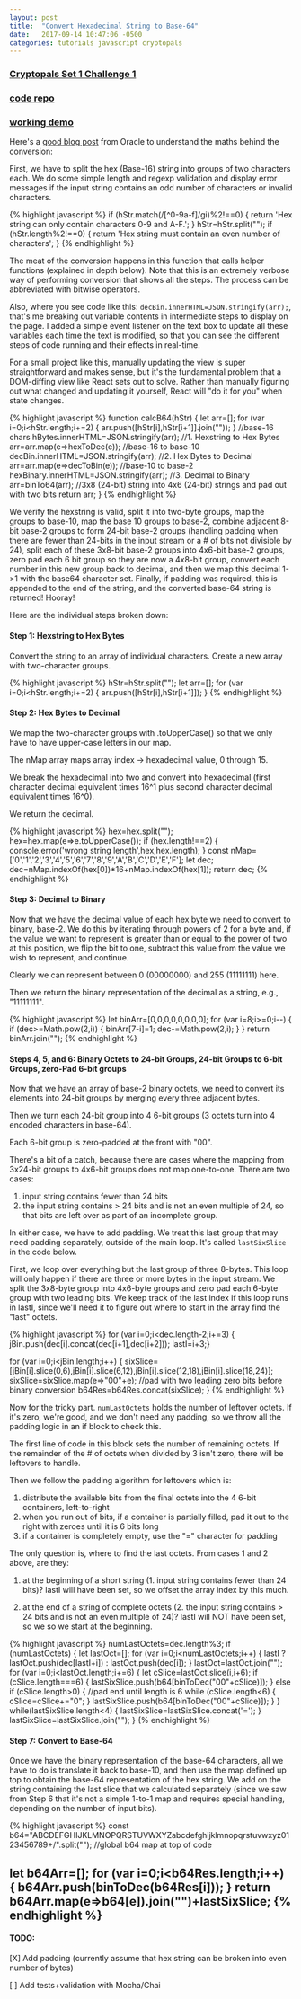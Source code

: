 ```yaml
---
layout: post
title:  "Convert Hexadecimal String to Base-64"
date:   2017-09-14 10:47:06 -0500
categories: tutorials javascript cryptopals
---
```


### [Cryptopals Set 1 Challenge 1](https://cryptopals.com/sets/1/challenges/1)
### [code repo](https://github.com/thmsdnnr/cryptopals/tree/master/s1c1)
### [working demo](https://thmsdnnr.github.io/cryptopals/s1c1.html)

Here's a [good blog post](https://blogs.oracle.com/rammenon/base64-explained) from Oracle to understand the maths behind the conversion:

First, we have to split the hex (Base-16) string into groups of two characters each.  We do some simple length and regexp validation and display error messages if the input string contains an odd number of characters or invalid characters.

{% highlight javascript %}
if (hStr.match(/[^0-9a-f]/gi)%2!==0) { return 'Hex string can only contain characters 0-9 and A-F.'; }
hStr=hStr.split("");
if (hStr.length%2!==0) { return 'Hex string must contain an even number of characters'; }
{% endhighlight %}

The meat of the conversion happens in this function that calls helper functions (explained in depth below).
Note that this is an extremely verbose way of performing conversion that shows all the steps.
The process can be abbreviated with bitwise operators.

Also, where you see code like this: `decBin.innerHTML=JSON.stringify(arr);`, that's me breaking out variable contents in intermediate steps to display on the page. I added a simple event listener on the text box to update all these variables each time the text is modified, so that you can see the different steps of code running and their effects in real-time.

For a small project like this, manually updating the view is super straightforward and makes sense, but it's the fundamental problem that a DOM-diffing view like React sets out to solve. Rather than manually figuring out what changed and updating it yourself, React will "do it for you" when state changes.

{% highlight javascript %}
function calcB64(hStr) {
  let arr=[];
  for (var i=0;i<hStr.length;i+=2) { arr.push([hStr[i],hStr[i+1]].join("")); } //base-16 chars
  hBytes.innerHTML=JSON.stringify(arr); //1. Hexstring to Hex Bytes
  arr=arr.map(e=>hexToDec(e)); //base-16 to base-10
  decBin.innerHTML=JSON.stringify(arr); //2. Hex Bytes to Decimal
  arr=arr.map(e=>decToBin(e)); //base-10 to base-2
  hexBinary.innerHTML=JSON.stringify(arr); //3. Decimal to Binary
  arr=binTo64(arr); //3x8 (24-bit) string into 4x6 (24-bit) strings and pad out with two bits
  return arr;
}
{% endhighlight %}

We verify the hexstring is valid, split it into two-byte groups, map the groups to base-10, map the base 10 groups to base-2, combine adjacent 8-bit base-2 groups to form 24-bit base-2 groups (handling padding when there are fewer than 24-bits in the input stream or a # of bits not divisible by 24), split each of these 3x8-bit base-2 groups into 4x6-bit base-2 groups, zero pad each 6 bit group so they are now a 4x8-bit group, convert each number in this new group back to decimal, and then we map this decimal 1->1 with the base64 character set. Finally, if padding was required, this is appended to the end of the string, and the converted base-64 string is returned! Hooray!

Here are the individual steps broken down:

#### Step 1: Hexstring to Hex Bytes
Convert the string to an array of individual characters.
Create a new array with two-character groups.

{% highlight javascript %}
hStr=hStr.split("");
let arr=[];
for (var i=0;i<hStr.length;i+=2) { arr.push([hStr[i],hStr[i+1]]); }
{% endhighlight %}

#### Step 2: Hex Bytes to Decimal
We map the two-character groups with .toUpperCase() so that we only have to have upper-case letters in our map.

The nMap array maps array index -> hexadecimal value, 0 through 15.

We break the hexadecimal into two and convert into hexadecimal (first character decimal equivalent times 16^1 plus second character decimal equivalent times 16^0).

We return the decimal.

{% highlight javascript %}
hex=hex.split("");
hex=hex.map(e=>e.toUpperCase());
if (hex.length!==2) { console.error('wrong string length',hex,hex.length); }
const nMap=['0','1','2','3','4','5','6','7','8','9','A','B','C','D','E','F'];
let dec;
dec=nMap.indexOf(hex[0])*16+nMap.indexOf(hex[1]);
return dec;
{% endhighlight %}

#### Step 3: Decimal to Binary
Now that we have the decimal value of each hex byte we need to convert to binary, base-2.
We do this by iterating through powers of 2 for a byte and, if the value we want to represent is greater than or equal to the power of two at this position, we flip the bit to one, subtract this value from the value we wish to represent, and continue.

Clearly we can represent between 0 (00000000) and 255 (11111111) here.

Then we return the binary representation of the decimal as a string, e.g., "11111111".

{% highlight javascript %}
let binArr=[0,0,0,0,0,0,0,0];
for (var i=8;i>=0;i--) {
  if (dec>=Math.pow(2,i)) {
    binArr[7-i]=1;
    dec-=Math.pow(2,i);
  }
}
return binArr.join("");
{% endhighlight %}

#### Steps 4, 5, and 6: Binary Octets to 24-bit Groups, 24-bit Groups to 6-bit Groups, zero-Pad 6-bit groups
Now that we have an array of base-2 binary octets, we need to convert its elements into 24-bit groups by merging every three adjacent bytes.

Then we turn each 24-bit group into 4 6-bit groups (3 octets turn into 4 encoded characters in base-64).

Each 6-bit group is zero-padded at the front with "00".

There's a bit of a catch, because there are cases where the mapping from 3x24-bit groups to 4x6-bit groups does not map one-to-one. There are two cases:

1. input string contains fewer than 24 bits
2. the input string contains > 24 bits and is not an even multiple of 24, so that bits are left over as part of an incomplete group.

In either case, we have to add padding. We treat this last group that may need padding separately, outside of the main loop. It's called `lastSixSlice` in the code below.

First, we loop over everything but the last group of three 8-bytes. This loop will only happen if there are three or more bytes in the input stream. We split the 3x8-byte group into 4x6-byte groups and zero pad each 6-byte group with two leading bits. We keep track of the last index if this loop runs in lastI, since we'll need it to figure out where to start in the array find the "last" octets.

{% highlight javascript %}
for (var i=0;i<dec.length-2;i+=3) { jBin.push(dec[i].concat(dec[i+1],dec[i+2])); lastI=i+3;}

for (var i=0;i<jBin.length;i++) {
  sixSlice=[jBin[i].slice(0,6),jBin[i].slice(6,12),jBin[i].slice(12,18),jBin[i].slice(18,24)];
  sixSlice=sixSlice.map(e=>"00"+e); //pad with two leading zero bits before binary conversion
  b64Res=b64Res.concat(sixSlice);
}
{% endhighlight %}

Now for the tricky part. `numLastOctets` holds the number of leftover octets. If it's zero, we're good, and we don't need any padding, so we throw all the padding logic in an if block to check this.

The first line of code in this block sets the number of remaining octets. If the remainder of the # of octets when divided by 3 isn't zero, there will be leftovers to handle.

Then we follow the padding algorithm for leftovers which is:

1. distribute the available bits from the final octets into the 4 6-bit containers, left-to-right
2. when you run out of bits, if a container is partially filled, pad it out to the right with zeroes until it is 6 bits long
3. if a container is completely empty, use the "=" character for padding

The only question is, where to find the last octets. From cases 1 and 2 above, are they:

1. at the beginning of a short string (1. input string contains fewer than 24 bits)? lastI will have been set, so we offset the array index by this much.

2. at the end of a string of complete octets (2. the input string contains > 24 bits and is not an even multiple of 24)? lastI will NOT have been set, so we so we start at the beginning.

{% highlight javascript %}
numLastOctets=dec.length%3;
if (numLastOctets) {
  let lastOct=[];
  for (var i=0;i<numLastOctets;i++) { lastI ? lastOct.push(dec[lastI+i]) : lastOct.push(dec[i]); }
  lastOct=lastOct.join("");
  for (var i=0;i<lastOct.length;i+=6) {
    let cSlice=lastOct.slice(i,i+6);
    if (cSlice.length===6) { lastSixSlice.push(b64[binToDec("00"+cSlice)]); }
    else if (cSlice.length>0) { //pad end until length is 6
      while (cSlice.length<6) { cSlice=cSlice+="0"; }
      lastSixSlice.push(b64[binToDec("00"+cSlice)]);
    }
  }
  while(lastSixSlice.length<4) { lastSixSlice=lastSixSlice.concat('='); }
  lastSixSlice=lastSixSlice.join("");
}
{% endhighlight %}

#### Step 7: Convert to Base-64
Once we have the binary representation of the base-64 characters, all we have to do is translate it back to base-10, and then use the map defined up top to obtain the base-64 representation of the hex string. We add on the string containing the last slice that we calculated separately (since we saw from Step 6 that it's not a simple 1-to-1 map and requires special handling, depending on the number of input bits).

{% highlight javascript %}
const b64="ABCDEFGHIJKLMNOPQRSTUVWXYZabcdefghijklmnopqrstuvwxyz0123456789+/".split(""); //global b64 map at top of code

let b64Arr=[];
for (var i=0;i<b64Res.length;i++) { b64Arr.push(binToDec(b64Res[i])); }
return b64Arr.map(e=>b64[e]).join("")+lastSixSlice;
{% endhighlight %}
----

#### TODO:
[X] Add padding (currently assume that hex string can be broken into even number of bytes)

[ ] Add tests+validation with Mocha/Chai
